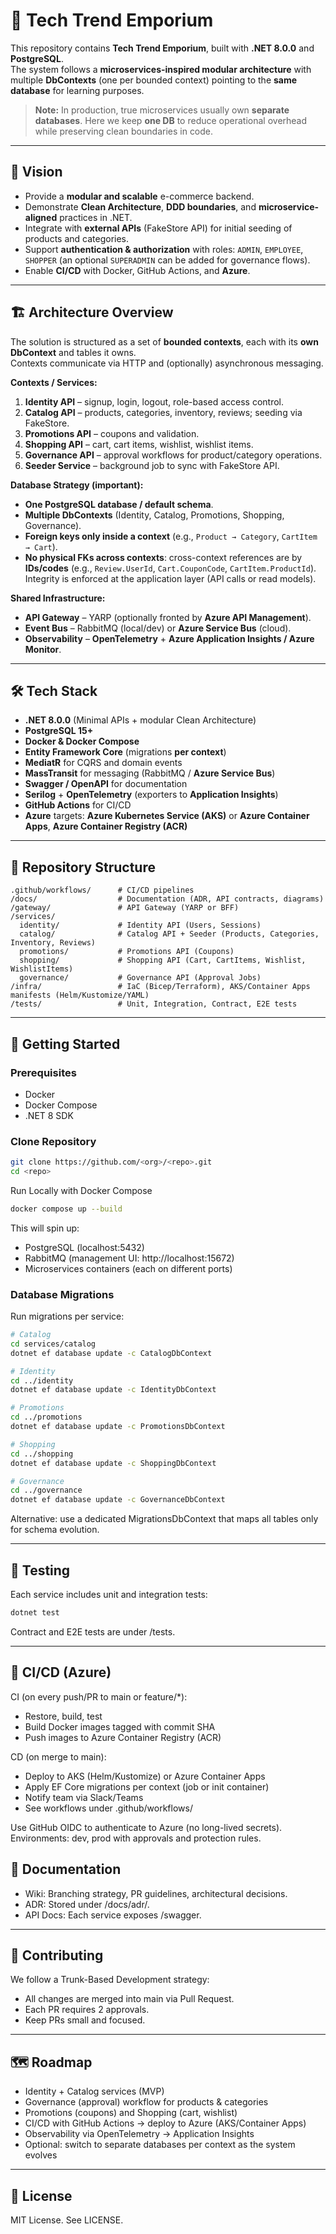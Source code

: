 # 🛒 Tech Trend Emporium

This repository contains **Tech Trend Emporium**, built with **.NET 8.0.0** and **PostgreSQL**.  
The system follows a **microservices-inspired modular architecture** with multiple **DbContexts** (one per bounded context) pointing to the **same database** for learning purposes.

> **Note:** In production, true microservices usually own **separate databases**. Here we keep **one DB** to reduce operational overhead while preserving clean boundaries in code.

---

## 📌 Vision

- Provide a **modular and scalable** e-commerce backend.
- Demonstrate **Clean Architecture**, **DDD boundaries**, and **microservice-aligned** practices in .NET.
- Integrate with **external APIs** (FakeStore API) for initial seeding of products and categories.
- Support **authentication & authorization** with roles: `ADMIN`, `EMPLOYEE`, `SHOPPER` (an optional `SUPERADMIN` can be added for governance flows).
- Enable **CI/CD** with Docker, GitHub Actions, and **Azure**.

---

## 🏗️ Architecture Overview

The solution is structured as a set of **bounded contexts**, each with its **own DbContext** and tables it owns.  
Contexts communicate via HTTP and (optionally) asynchronous messaging.

**Contexts / Services:**
1. **Identity API** – signup, login, logout, role-based access control.
2. **Catalog API** – products, categories, inventory, reviews; seeding via FakeStore.
3. **Promotions API** – coupons and validation.
4. **Shopping API** – cart, cart items, wishlist, wishlist items.
5. **Governance API** – approval workflows for product/category operations.
6. **Seeder Service** – background job to sync with FakeStore API.

**Database Strategy (important):**
- **One PostgreSQL database / default schema**.
- **Multiple DbContexts** (Identity, Catalog, Promotions, Shopping, Governance).
- **Foreign keys only inside a context** (e.g., `Product → Category`, `CartItem → Cart`).
- **No physical FKs across contexts**: cross-context references are by **IDs/codes** (e.g., `Review.UserId`, `Cart.CouponCode`, `CartItem.ProductId`).  
  Integrity is enforced at the application layer (API calls or read models).

**Shared Infrastructure:**
- **API Gateway** – YARP (optionally fronted by **Azure API Management**).
- **Event Bus** – RabbitMQ (local/dev) or **Azure Service Bus** (cloud).
- **Observability** – **OpenTelemetry** + **Azure Application Insights / Azure Monitor**.

---

## 🛠️ Tech Stack

- **.NET 8.0.0** (Minimal APIs + modular Clean Architecture)
- **PostgreSQL 15+**
- **Docker & Docker Compose**
- **Entity Framework Core** (migrations **per context**)
- **MediatR** for CQRS and domain events
- **MassTransit** for messaging (RabbitMQ / **Azure Service Bus**)
- **Swagger / OpenAPI** for documentation
- **Serilog** + **OpenTelemetry** (exporters to **Application Insights**)
- **GitHub Actions** for CI/CD
- **Azure** targets: **Azure Kubernetes Service (AKS)** or **Azure Container Apps**, **Azure Container Registry (ACR)**

---

## 📂 Repository Structure

```plaintext
.github/workflows/      # CI/CD pipelines
/docs/                  # Documentation (ADR, API contracts, diagrams)
/gateway/               # API Gateway (YARP or BFF)
/services/
  identity/             # Identity API (Users, Sessions)
  catalog/              # Catalog API + Seeder (Products, Categories, Inventory, Reviews)
  promotions/           # Promotions API (Coupons)
  shopping/             # Shopping API (Cart, CartItems, Wishlist, WishlistItems)
  governance/           # Governance API (Approval Jobs)
/infra/                 # IaC (Bicep/Terraform), AKS/Container Apps manifests (Helm/Kustomize/YAML)
/tests/                 # Unit, Integration, Contract, E2E tests
```

---

## 🚀 Getting Started

### Prerequisites

- Docker
- Docker Compose
- .NET 8 SDK

### Clone Repository
```bash
git clone https://github.com/<org>/<repo>.git
cd <repo>
```

Run Locally with Docker Compose
```bash
docker compose up --build
```


This will spin up:

- PostgreSQL (localhost:5432)
- RabbitMQ (management UI: http://localhost:15672)
- Microservices containers (each on different ports)

### Database Migrations

Run migrations per service:

```bash
# Catalog
cd services/catalog
dotnet ef database update -c CatalogDbContext

# Identity
cd ../identity
dotnet ef database update -c IdentityDbContext

# Promotions
cd ../promotions
dotnet ef database update -c PromotionsDbContext

# Shopping
cd ../shopping
dotnet ef database update -c ShoppingDbContext

# Governance
cd ../governance
dotnet ef database update -c GovernanceDbContext
```

Alternative: use a dedicated MigrationsDbContext that maps all tables only for schema evolution.

---

## 🧪 Testing

Each service includes unit and integration tests:

```bash
dotnet test
```

Contract and E2E tests are under /tests.

---

## 🔄 CI/CD (Azure)

CI (on every push/PR to main or feature/*):

- Restore, build, test
- Build Docker images tagged with commit SHA
- Push images to Azure Container Registry (ACR)

CD (on merge to main):

- Deploy to AKS (Helm/Kustomize) or Azure Container Apps
- Apply EF Core migrations per context (job or init container)
- Notify team via Slack/Teams
- See workflows under .github/workflows/

Use GitHub OIDC to authenticate to Azure (no long-lived secrets).
Environments: dev, prod with approvals and protection rules.

## 📖 Documentation

- Wiki: Branching strategy, PR guidelines, architectural decisions.
- ADR: Stored under /docs/adr/.
- API Docs: Each service exposes /swagger.

---

## 🤝 Contributing

We follow a Trunk-Based Development strategy:
- All changes are merged into main via Pull Request.
- Each PR requires 2 approvals.
- Keep PRs small and focused.

---

## 🗺️ Roadmap

- Identity + Catalog services (MVP)
- Governance (approval) workflow for products & categories
- Promotions (coupons) and Shopping (cart, wishlist)
- CI/CD with GitHub Actions → deploy to Azure (AKS/Container Apps)
- Observability via OpenTelemetry → Application Insights
- Optional: switch to separate databases per context as the system evolves

---

## 📜 License

MIT License. See LICENSE.